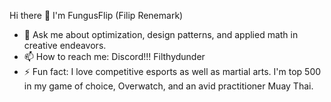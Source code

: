 
Hi there 👋
I'm FungusFlip
(Filip Renemark)

- 💬 Ask me about optimization, design patterns, and applied math in creative endeavors.
- 📫 How to reach me: Discord!!! Filthydunder
- ⚡ Fun fact: I love competitive esports as well as martial arts. I'm top 500 in my game of choice, Overwatch, and an avid practitioner Muay Thai.
